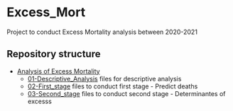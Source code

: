 # Excess_Mort
Project to conduct Excess Mortality analysis between 2020-2021


## Repository structure

- [Analysis of Excess Mortality](Excess_Mort) 
  - [01-Descriptive_Analysis](Excess_Mort/01_Descriptive_analysis) files for descriptive analysis
  - [02-First_stage](Excess_Mort/02_First_Stage) files to conduct first stage - Predict deaths
  - [03-Second_stage](Excess_Mort/03_Second_Stage) files to conduct second stage   - Determinantes of excesss
